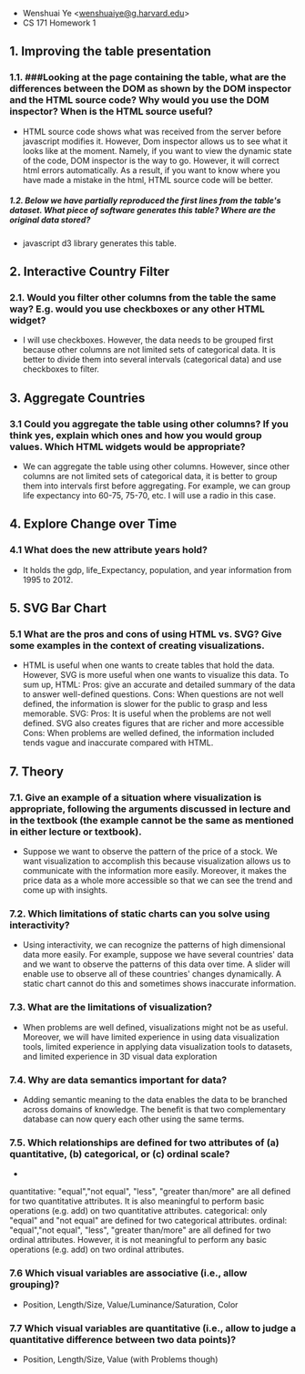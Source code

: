* Wenshuai Ye \<wenshuaiye@g.harvard.edu\>
* CS 171 Homework 1

## 1. Improving the table presentation

### 1.1. ###Looking at the page containing the table, what are the differences between the DOM as shown by the DOM inspector and the HTML source code? Why would you use the DOM inspector? When is the HTML source useful?

* HTML source code shows what was received from the server before javascript modifies it. However, Dom inspector allows us to see what it looks like at the moment. Namely, if you want to view the dynamic state of the code, DOM inspector is the way to go. However, it will correct html errors automatically. As a result, if you want to know where you have made a mistake in the html, HTML source code will be better.

##### 1.2. Below we have partially reproduced the first lines from the table's dataset. What piece of software generates this table? Where are the original data stored?

* javascript d3 library generates this table.


## 2. Interactive Country Filter

### 2.1. Would you filter other columns from the table the same way? E.g. would you use checkboxes or any other HTML widget?

* I will use checkboxes. However, the data needs to be grouped first because other columns are not limited sets of categorical data. It is better to divide them into several intervals (categorical data) and use checkboxes to filter.

## 3. Aggregate Countries

### 3.1 Could you aggregate the table using other columns? If you think yes, explain which ones and how you would group values. Which HTML widgets would be appropriate?

* We can aggregate the table using other columns. However, since other columns are not limited sets of categorical data, it is better to group them into intervals first before aggregating. For example, we can group life expectancy into 60-75, 75-70, etc. I will use a radio in this case.

## 4. Explore Change over Time

### 4.1 What does the new attribute years hold?

* It holds the gdp, life_Expectancy, population, and year information from 1995 to 2012.

## 5. SVG Bar Chart

### 5.1 What are the pros and cons of using HTML vs. SVG? Give some examples in the context of creating visualizations.

* HTML is useful when one wants to create tables that hold the data. However, SVG is more useful when one wants to visualize this data. To sum up,
HTML:
	Pros: give an accurate and detailed summary of the data to answer well-defined questions.
	Cons: When questions are not well defined, the information is slower for the public to grasp and less memorable.
SVG:
	Pros: It is useful when the problems are not well defined. SVG also creates figures that are richer and more 	      accessible
	Cons: When problems are welled defined, the information included tends vague and inaccurate compared with HTML.

## 7. Theory

### 7.1. Give an example of a situation where visualization is appropriate, following the arguments discussed in lecture and in the textbook (the example cannot be the same as mentioned in either lecture or textbook).

* Suppose we want to observe the pattern of the price of a stock. We want visualization to accomplish this because visualization allows us to communicate with the information more easily. Moreover, it makes the price data as a whole more accessible so that we can see the trend and come up with insights.

### 7.2. Which limitations of static charts can you solve using interactivity?

* Using interactivity, we can recognize the patterns of high dimensional data more easily. For example, suppose we have several countries' data and we want to observe the patterns of this data over time. A slider will enable use to observe all of these countries' changes dynamically. A static chart cannot do this and sometimes shows inaccurate information.

### 7.3. What are the limitations of visualization?

* When problems are well defined, visualizations might not be as useful. Moreover, we will have limited experience in using data visualization tools, limited experience in applying data visualization tools to datasets, and limited experience in 3D visual data exploration

### 7.4. Why are data semantics important for data?

* Adding semantic meaning to the data enables the data to be branched across domains of knowledge. The benefit is that two complementary database can now query each other using the same terms.

### 7.5. Which relationships are defined for two attributes of (a) quantitative, (b) categorical, or (c) ordinal scale?

*
quantitative: "equal","not equal", "less", "greater than/more" are all defined for two quantitative attributes. It is also meaningful to perform basic operations (e.g. add) on two quantitative attributes.
categorical: only "equal" and "not equal" are defined for two categorical attributes.
ordinal: "equal","not equal", "less", "greater than/more" are all defined for two ordinal attributes. However, it is not meaningful to perform any basic operations (e.g. add) on two ordinal attributes.

### 7.6 Which visual variables are associative (i.e., allow grouping)?

* Position, Length/Size, Value/Luminance/Saturation, Color

### 7.7 Which visual variables are quantitative (i.e., allow to judge a quantitative difference between two data points)?

* Position, Length/Size, Value (with Problems though)
